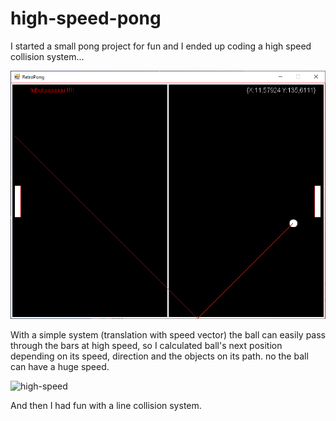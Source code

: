 # high-speed-pong
I started a small pong project for fun and I ended up coding a high speed collision system...

![pong](Images/pong.PNG)

With a simple system (translation with speed vector) the ball can easily pass through the bars at high speed, so I calculated ball's next position depending on its speed, direction and  the objects on its path. no the ball can have a huge speed.

![high-speed](Images/high-speed.avi.gif)

And then I had fun with a line collision system.